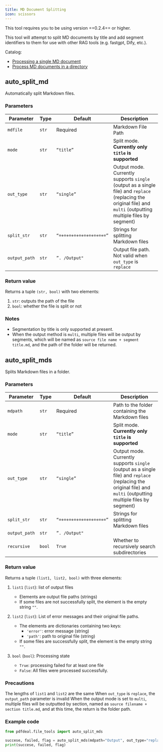 ```yaml
---
title: MD Document Splitting
icon: scissors
---
```


This tool requires you to be using version ==0.2.4== or higher.

This tool will attempt to split MD documents by title and add segment identifiers to them for use with other RAG tools (e.g. fastgpt, Dify, etc.).

Catalog:

- [Processing a single MD document](#auto-split-md)
- [Process MD documents in a directory](#auto-split-mds)

## auto_split_md

Automatically split Markdown files.

### Parameters

| Parameter | Type | Default | Description |
| ------------- | ----- | --------------------- | ------------------------------------------------------------------------- |
| `mdfile` | `str` | Required | Markdown File Path |
| `mode` | `str` | `“title”` | Split mode. **Currently only `title` is supported** |
| `out_type` | `str` | `“single”` | Output mode. Currently supports `single` (output as a single file) and `replace` (replacing the original file) and `multi` (outputting multiple files by segment) | | `split_type` | `str` | `“single”` | Output methods.
| `split_str` | `str` | `“=+=+=+=+=+=+=+=+=+=”` | Strings for splitting Markdown files |
| `output_path` | `str` | `”. /Output"` | Output file path. Not valid when `out_type` is `replace` |

### Return value

Returns a tuple `(str, bool)` with two elements:

1. `str`: outputs the path of the file
2. `bool`: whether the file is split or not

### Notes

- Segmentation by title is only supported at present.
- When the output method is `multi`, multiple files will be output by segments, which will be named as `source file name + segment title.md`, and the path of the folder will be returned.

## auto_split_mds

Splits Markdown files in a folder.

### Parameters

| Parameter | Type | Default | Description |
| ------------- | ------ | --------------------- | ------------------------------------------------------------------------- |
| `mdpath` | `str` | Required | Path to the folder containing the Markdown files |
| `mode` | `str` | `“title”` | Split mode. **Currently only `title` is supported** |
| `out_type` | `str` | `“single”` | Output mode. Currently supports `single` (output as a single file) and `replace` (replacing the original file) and `multi` (outputting multiple files by segment) | | `split_type` | `str` | `“single”` | Output methods.
| `split_str` | `str` | `“=+=+=+=+=+=+=+=+=+=”` | Strings for splitting Markdown files |
| `output_path` | `str` | `”. /Output"` | | Output the path to the split file. Invalid when `out_type` is `replace` |
| `recursive` | `bool` | `True` | Whether to recursively search subdirectories |

### Return value

Returns a tuple `(list1, list2, bool)` with three elements:

1. `list1` (`list`): list of output files

   - Elements are output file paths (strings)
   - If some files are not successfully split, the element is the empty string `""`.

2. `list2` (`list`): List of error messages and their original file paths.

   - The elements are dictionaries containing two keys:
     - `'error'`: error message (string)
     - `'path'`: path to original file (string)
   - If some files are successfully split, the element is the empty string `""`.

3. `bool` (`bool`): Processing state
   - `True`: processing failed for at least one file
   - `False`: All files were processed successfully.

### Precautions

The lengths of `list1` and `list2` are the same
When `out_type` is `replace`, the `output_path` parameter is invalid
When the output mode is set to `multi`, multiple files will be outputted by section, named as `source filename + section title.md`, and at this time, the return is the folder path.

### Example code

```python
from pdfdeal.file_tools import auto_split_mds

succese, failed, flag = auto_split_mds(mdpath="Output", out_type="replace")
print(succese, failed, flag)
```
